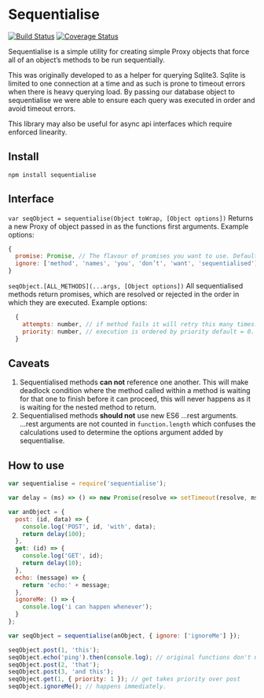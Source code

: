 # Sequentialise

[![Build Status](https://travis-ci.org/e-e-e/sequentialise.svg?branch=master)](https://travis-ci.org/e-e-e/sequentialise) [![Coverage Status](https://coveralls.io/repos/github/e-e-e/sequentialise/badge.svg?branch=master)](https://coveralls.io/github/e-e-e/sequentialise?branch=master)

Sequentialise is a simple utility for creating simple Proxy objects that force all of an object’s methods to be run sequentially.

This was originally developed to as a helper for querying Sqlite3. Sqlite is limited to one connection at a time and as such is prone to timeout errors when there is heavy querying load. By passing our database object to sequentialise we were able to ensure each query was executed in order and avoid timeout errors.

This library may also be useful for async api interfaces which require enforced linearity.

## Install

```
npm install sequentialise
```

## Interface

`var seqObject = sequentialise(Object toWrap, [Object options])`
Returns a new Proxy of object passed in as the functions first arguments.
Example options:
```js
{
  promise: Promise, // The flavour of promises you want to use. Defaults to native promises
  ignore: ['method', 'names', 'you', 'don’t', 'want', 'sequentialised'], // Array of methods to ignore
}
```

`seqObject.[ALL_METHODS](...args, [Object options])`
All sequentialised methods return promises, which are resolved or rejected in the order in which they are executed.
Example options:
```js
  {
    attempts: number, // if method fails it will retry this many times.
    priority: number, // execution is ordered by priority default = 0.
  }
```

## Caveats

1. Sequentialised methods **can not** reference one another. This will make deadlock condition where the method called within a method is waiting for that one to finish before it can proceed, this will never happens as it is waiting for the nested method to return.
2. Sequentialised methods **should not** use new ES6 ...rest arguments. ...rest arguments are not counted in `function.length` which confuses the calculations used to determine the options argument added by sequentialise.

## How to use

```js
var sequentialise = require('sequentialise');

var delay = (ms) => () => new Promise(resolve => setTimeout(resolve, ms));

var anObject = {
  post: (id, data) => {
    console.log('POST', id, 'with', data);
    return delay(100);
  },
  get: (id) => {
    console.log('GET', id);
    return delay(10);
  },
  echo: (message) => {
    return 'echo:' + message;
  },
  ignoreMe: () => {
    console.log('i can happen whenever');
  }
};

var seqObject = sequentialise(anObject, { ignore: ['ignoreMe'] });

seqObject.post(1, 'this');
seqObject.echo('ping').then(console.log); // original functions don't need to be asynchronous
seqObject.post(2, 'that');
seqObject.post(3, 'and this');
seqObject.get(1, { priority: 1 }); // get takes priority over post
seqObject.ignoreMe(); // happens immediately.
```

